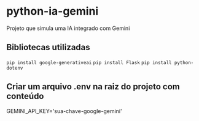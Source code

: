 # python-ia-gemini
Projeto que simula uma IA integrado com Gemini

## Bibliotecas utilizadas
```pip install google-generativeai```
```pip install Flask```
```pip install python-dotenv```

## Criar um arquivo .env na raiz do projeto com conteúdo
GEMINI_API_KEY='sua-chave-google-gemini'


